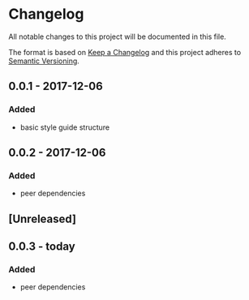 # Changelog

All notable changes to this project will be documented in this file.

The format is based on [Keep a Changelog](http://keepachangelog.com/en/1.0.0/)
and this project adheres to [Semantic Versioning](http://semver.org/spec/v2.0.0.html).

## 0.0.1 - 2017-12-06

### Added

- basic style guide structure

## 0.0.2 - 2017-12-06

### Added

- peer dependencies

## [Unreleased]

## 0.0.3 - today

### Added

- peer dependencies
